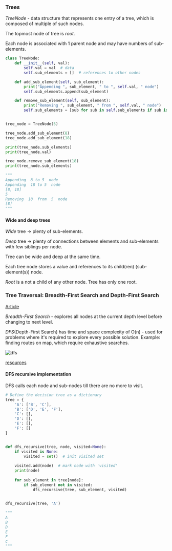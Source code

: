 ### Trees

_TreeNode_ - data structure that represents one entry of a tree, which is composed of multiple of such nodes.

The topmost node of tree is _root_.

Each node is associated with 1 parent node and may have numbers of sub-elements.


```python
class TreeNode:
    def __init__(self, val):
        self.val = val  # data
        self.sub_elements = []  # references to other nodes

    def add_sub_element(self, sub_element):
        print("Appending ", sub_element, " to ", self.val, " node")
        self.sub_elements.append(sub_element)

    def remove_sub_element(self, sub_element):
        print("Removing ", sub_element, " from ", self.val, " node")
        self.sub_elements = [sub for sub in self.sub_elements if sub is not sub_element]


tree_node = TreeNode(5)

tree_node.add_sub_element(8)
tree_node.add_sub_element(18)

print(tree_node.sub_elements)
print(tree_node.val)

tree_node.remove_sub_element(18)
print(tree_node.sub_elements)

"""
Appending  8 to 5  node
Appending  18 to 5  node
[8, 18]
5
Removing  18  from  5  node
[8]
"""

```

#### Wide and deep trees

_Wide_ tree -> plenty of sub-elements.

_Deep_ tree -> plenty of connections between elements and sub-elements with few siblings per node.

Tree can be wide and deep at the same time.


Each tree node stores a value and references to its child(ren) (sub-element(s)) node.

_Root_ is a not a child of any other node. Tree has only one root.


### Tree Traversal: Breadth-First Search and Depth-First Search

[Article](https://www.datacamp.com/tutorial/depth-first-search-in-python)

_Breadth-First Search_ - explores all nodes at the current depth level before changing to next level.

_DFS_(Depth-First Search) has time and space complexity of O(n) - used for problems where it's required to explore every possible solution.
Example: finding routes on map, which require exhaustive searches.


![dfs](https://github.com/user-attachments/assets/4f94ff1c-2cba-4525-ac4e-7840e66504b6)


[resources](https://media.datacamp.com/cms/google/ad_4nxdqny2bjweno0lenhhrcmnyy4l9bjmakduuls2jeo8vwkuskabdx40x2ws_s6ya8ntavuifypgnnunyh5xc5cfrqy2yuuhdmlgdjdpiumencenisogtlklljankmea4i-qgu61k5ibksdp5pixor3_tgfu.png)



#### DFS recursive implementation

DFS calls each node and sub-nodes till there are no more to visit.

```python
# Define the decision tree as a dictionary
tree = {
    'A': ['B', 'C'],
    'B': ['D', 'E', 'F'],
    'C': [],
    'D': [],
    'E': [],
    'F': []
}


def dfs_recursive(tree, node, visited=None):
    if visited is None:
        visited = set()  # init visited set
    
    visited.add(node)  # mark node with 'visited'
    print(node)
    
    for sub_element in tree[node]:
        if sub_element not in visited:
            dfs_recursive(tree, sub_element, visited)
            

dfs_recursive(tree, 'A')

"""
A
B
D
E
F
C
"""

```
